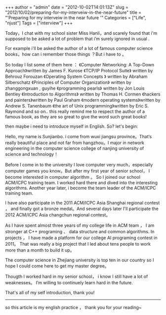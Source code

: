 +++
author = "admin"
date = "2012-10-02T14:01:13Z"
slug = "2012/10/02/preparing-for-my-interveiw-in-the-near-future"
title = "'Preparing for my interveiw in the near future '"
Categories = ["Life", "njust"]
Tags = ["interview"]
+++

Today，I chat with my school sister Miss Hanli，and  scarely found that  i'm supposed  to be asked a lot of problem that i’m surely ignored in usual .

For example i'll be asked the author of a lot of famous computer science books，how can i remember those things ？But i have to 。
<!-- more -->
So today I list some of them here ：
《Computer Networking: A Top-Down Approach》written by James F. Kurose 
《TCP/IP Protocol Suite》 written by Behrouz Forouzan 
《Operating System Concepts 》 written by  Abraham Silberschatz
《Principles of Computer Organization》 written by zhanggongxuan , guyihe
《programming pearls》 written by Jon Louis Bentley
《Introduction to Algorithms》 written by  Thomas H. Cormen
《hackers and painters》written by Paul Graham
《modern operating systems》written by  Andrew S. Tanenbaum
《the art of Unix programming》written by Eric S. Raymond
and so on..
this really remind me to respect the author of a famous book, as they are so great to give the word such great books!

then maybe i need to introduce myself in English. So? let's begin:

Hello, my name is Sunjianbo. i come from wuxi jiangsu province。That‘s really beautiful place and not far from hangzhou。I major in network engineering in the computer science college of nanjing university of science and technology！

Before I come in to the university I love computer very much，especially computer games you know。But after my first year of senior school， I become interested in computer algorithm 。 So I joined our school ACM/ICPC training team. I worked hard there and dived into the interesting algorithms. Another year later, i become the team leader of the ACM/ICPC training team.

I have also participate in the 2011 ACM/ICPC Asia Shanghai regional contest ， and finally got a bronze medal。And several days later I'll participate the 2012 ACM/ICPC Asia changchun regional contest。

As I have spent almost three years of my college life in ACM team ， I am stronger at C++ programing 、 data structure and common algorithms. In projects ， I have made a platform for our college AI programing contest in 2011。 That was really a big project that I led about tens people to work more than a month to build it up。

The computer science in Zhejiang university is top ten in our country so I hope I could come here to get my master degree。

Thougth I worked hard in my senior school， i know I still have a lot of weaknesses。 I’m willing to continuely learn  hard in the future.

That's all of my self introduction, thank you!


_____________________________

so this article is my english practice ， thank you for your reading~


